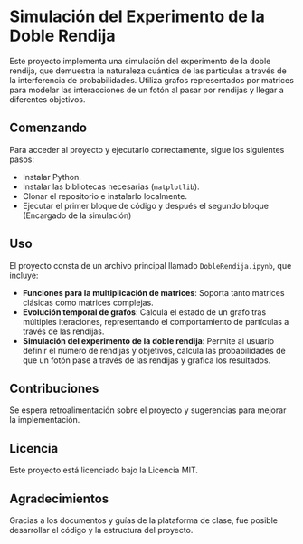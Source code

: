 # Simulación del Experimento de la Doble Rendija
Este proyecto implementa una simulación del experimento de la doble rendija, que demuestra la naturaleza cuántica de las partículas a través de la interferencia de probabilidades. Utiliza grafos representados por matrices para modelar las interacciones de un fotón al pasar por rendijas y llegar a diferentes objetivos.

## Comenzando
Para acceder al proyecto y ejecutarlo correctamente, sigue los siguientes pasos:
- Instalar Python.
- Instalar las bibliotecas necesarias (`matplotlib`).
- Clonar el repositorio e instalarlo localmente.
- Ejecutar el primer bloque de código y después el segundo bloque (Encargado de la simulación)

## Uso
El proyecto consta de un archivo principal llamado `DobleRendija.ipynb`, que incluye:
- **Funciones para la multiplicación de matrices**: Soporta tanto matrices clásicas como matrices complejas.
- **Evolución temporal de grafos**: Calcula el estado de un grafo tras múltiples iteraciones, representando el comportamiento de partículas a través de las rendijas.
- **Simulación del experimento de la doble rendija**: Permite al usuario definir el número de rendijas y objetivos, calcula las probabilidades de que un fotón pase a través de las rendijas y grafica los resultados.

## Contribuciones
Se espera retroalimentación sobre el proyecto y sugerencias para mejorar la implementación.

## Licencia
Este proyecto está licenciado bajo la Licencia MIT.

## Agradecimientos
Gracias a los documentos y guías de la plataforma de clase, fue posible desarrollar el código y la estructura del proyecto.